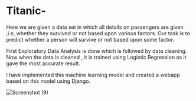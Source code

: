 # Titanic- 
Here we are given a data set in which all details on passengers are given ,i.e, whether they survived or not based upon various factors. Our task is to predict whether a person will survive or not based upon some factor.

First Exploratory Data Analysis is done which is followed by data cleaning. Now when the data is cleaned , it is trained using Logistic Regression as it gave the most accurate result. 

I have implemented this machine learning model and created a webapp based on this model using Django.


![Screenshot (9)](https://user-images.githubusercontent.com/50799286/125308913-f1e1e680-e34e-11eb-8cdb-1497eb4d74ae.png)
